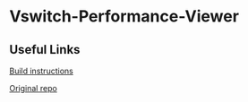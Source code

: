 ﻿# Vswitch-Performance-Viewer

## Useful Links
[Build instructions](https://docs.microsoft.com/en-us/azure/devops/extend/get-started/node?toc=%2Fazure%2Fdevops%2Fmarketplace-extensibility%2Ftoc.json&bc=%2Fazure%2Fdevops%2Fmarketplace-extensibility%2Fbreadcrumb%2Ftoc.json&view=azure-devops)

[Original repo](https://github.com/microsoft/vsts-extension-samples) 

